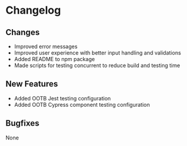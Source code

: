 # Changelog

## Changes

- Improved error messages
- Improved user experience with better input handling and validations
- Added README to npm package
- Made scripts for testing concurrent to reduce build and testing time

## New Features

- Added OOTB Jest testing configuration
- Added OOTB Cypress component testing configuration

## Bugfixes

None
